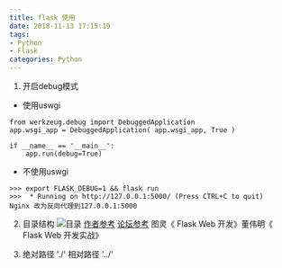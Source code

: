 ```yaml
---
title: flask 使用
date: 2018-11-13 17:15:19
tags: 
- Python
- Flask
categories: Python
---
```

1. 开启debug模式
- 使用uswgi
```
from werkzeug.debug import DebuggedApplication
app.wsgi_app = DebuggedApplication( app.wsgi_app, True )

if __name__ == '__main__':
    app.run(debug=True)
```
- 不使用uswgi
```
>>> export FLASK_DEBUG=1 && flask run
>>>  * Running on http://127.0.0.1:5000/ (Press CTRL+C to quit)
Nginx 改为反向代理到127.0.0.1:5000
```

2. 目录结构
![目录](https://upload-images.jianshu.io/upload_images/14827444-5160a07159aed804.png?imageMogr2/auto-orient/strip%7CimageView2/2/w/1240)
[作者参考](https://lepture.com/en/2018/structure-of-a-flask-project)
[论坛参考](https://www.v2ex.com/t/467423)
图灵《 Flask Web 开发》董伟明《 Flask Web 开发实战》

3. 绝对路径 './'
相对路径 '../'
